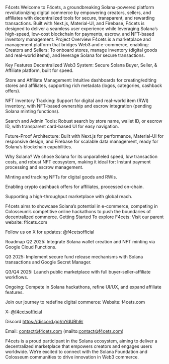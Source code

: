 F4cets
Welcome to F4cets, a groundbreaking Solana-powered platform revolutionizing digital commerce by empowering creators, sellers, and affiliates with decentralized tools for secure, transparent, and rewarding transactions. Built with Next.js, Material-UI, and Firebase, F4cets is designed to deliver a seamless user experience while leveraging Solana’s high-speed, low-cost blockchain for payments, escrow, and NFT-based inventory management.
Project Overview
F4cets is a marketplace and management platform that bridges Web3 and e-commerce, enabling:
Creators and Sellers: To onboard stores, manage inventory (digital goods and real-world items), and leverage Solana for secure transactions.

Key Features
Decentralized Web3 System: Secure Solana Buyer, Seller, & Affiliate platform, built for speed.

Store and Affiliate Management: Intuitive dashboards for creating/editing stores and affiliates, supporting rich metadata (logos, categories, cashback offers).

NFT Inventory Tracking: Support for digital and real-world item (RWI) inventory, with NFT-based ownership and escrow integration (pending Solana minting functions).

Search and Admin Tools: Robust search by store name, wallet ID, or escrow ID, with transparent card-based UI for easy navigation.

Future-Proof Architecture: Built with Next.js for performance, Material-UI for responsive design, and Firebase for scalable data management, ready for Solana’s blockchain capabilities.

Why Solana?
We chose Solana for its unparalleled speed, low transaction costs, and robust NFT ecosystem, making it ideal for:
Instant payment processing and escrow management.

Minting and tracking NFTs for digital goods and RWIs.

Enabling crypto cashback offers for affiliates, processed on-chain.

Supporting a high-throughput marketplace with global reach.

F4cets aims to showcase Solana’s potential in e-commerce, competing in Colosseum’s competitive online hackathons to push the boundaries of decentralized commerce.
Getting Started
To explore F4cets:
Visit our parent website: f4cets.com

Follow us on X for updates: @f4cetsofficial

Roadmap
Q2 2025: Integrate Solana wallet creation and NFT minting via Google Cloud Functions.

Q3 2025: Implement secure fund release mechanisms with Solana transactions and Google Secret Manager.

Q3/Q4 2025: Launch public marketplace with full buyer-seller-affiliate workflows.

Ongoing: Compete in Solana hackathons, refine UI/UX, and expand affiliate features.


Join our journey to redefine digital commerce:
Website: f4cets.com

X: [@f4cetsofficial](https://x.com/f4cetsofficial)

Discord https://discord.gg/mYdURh9r

Email: contact@f4cets.com (mailto:contact@f4cets.com)

F4cets is a proud participant in the Solana ecosystem, aiming to deliver a decentralized marketplace that empowers creators and engages users worldwide. We’re excited to connect with the Solana Foundation and Colosseum communities to drive innovation in Web3 commerce.


